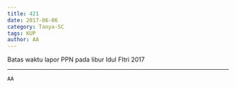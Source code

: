 ```yaml
---
title: 421
date: 2017-06-06
category: Tanya-SC
tags: KUP
author: AA
---
```


Batas waktu lapor PPN pada libur Idul FItri 2017

---



`AA`

